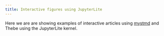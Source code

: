 ```yaml
---
title: Interactive figures using JupyterLite
---
```


Here we are are showing examples of interactive articles using [mystmd](https://mystmd.org) and Thebe using the JupyterLite kernel.

